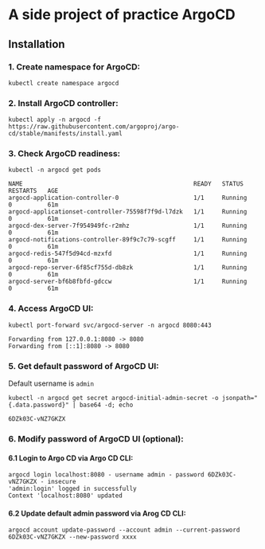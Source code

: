 # A side project of practice ArgoCD
## Installation 
### 1. Create namespace for ArgoCD:
```
kubectl create namespace argocd
```
### 2. Install ArgoCD controller:
```
kubectl apply -n argocd -f https://raw.githubusercontent.com/argoproj/argo-cd/stable/manifests/install.yaml
```
### 3. Check ArgoCD readiness:
```
kubectl -n argocd get pods

NAME                                                READY   STATUS    RESTARTS   AGE
argocd-application-controller-0                     1/1     Running   0          61m
argocd-applicationset-controller-75598f7f9d-l7dzk   1/1     Running   0          61m
argocd-dex-server-7f954949fc-r2mhz                  1/1     Running   0          61m
argocd-notifications-controller-89f9c7c79-scgff     1/1     Running   0          61m
argocd-redis-547f5d94cd-mzxfd                       1/1     Running   0          61m
argocd-repo-server-6f85cf755d-db8zk                 1/1     Running   0          61m
argocd-server-bf6b8fbfd-gdccw                       1/1     Running   0          61m
```
### 4. Access ArgoCD UI:
```
kubectl port-forward svc/argocd-server -n argocd 8080:443

Forwarding from 127.0.0.1:8080 -> 8080
Forwarding from [::1]:8080 -> 8080
```
### 5. Get default password of ArgoCD UI:
Default username is `admin`
```
kubectl -n argocd get secret argocd-initial-admin-secret -o jsonpath="{.data.password}" | base64 -d; echo

6DZk03C-vNZ7GKZX
```
### 6. Modify password of ArgoCD UI (optional):
#### 6.1 Login to Argo CD via Argo CD CLI:
```
argocd login localhost:8080 - username admin - password 6DZk03C-vNZ7GKZX - insecure
'admin:login' logged in successfully
Context 'localhost:8080' updated
```
#### 6.2 Update default admin password via Arog CD CLI:
```
argocd account update-password --account admin --current-password 6DZk03C-vNZ7GKZX --new-password xxxx
```
